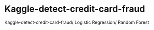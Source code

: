 # Kaggle-detect-credit-card-fraud
Kaggle-detect-credit-card-fraud/ Logistic Regression/ Random Forest
